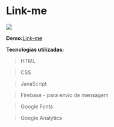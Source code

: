 ﻿# Link-me

![](https://ayltoninacio.com.br/img/p/32w750.jpg)


**Demo:**[Link-me](https://yiehx2.github.io/link-me/)

**Tecnologias utilizadas:**
>HTML

>CSS

>JavaScript

>Firebase - para envio de mensagem

>Google Fonts

>Google Analytics
